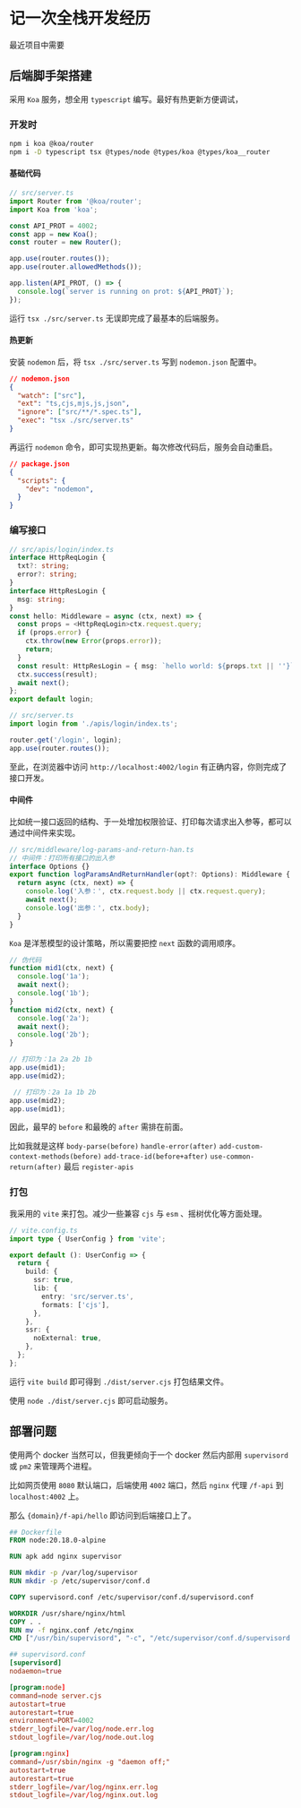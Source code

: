 # 记一次全栈开发经历

最近项目中需要

## 后端脚手架搭建

采用 `Koa` 服务，想全用 `typescript` 编写。最好有热更新方便调试，

### 开发时

```bash
npm i koa @koa/router
npm i -D typescript tsx @types/node @types/koa @types/koa__router
```

#### 基础代码

```ts
// src/server.ts
import Router from '@koa/router';
import Koa from 'koa';

const API_PROT = 4002;
const app = new Koa();
const router = new Router();

app.use(router.routes());
app.use(router.allowedMethods());

app.listen(API_PROT, () => {
  console.log(`server is running on prot: ${API_PROT}`);
});
```

运行 `tsx ./src/server.ts` 无误即完成了最基本的后端服务。

#### 热更新

安装 `nodemon` 后，将 `tsx ./src/server.ts` 写到 `nodemon.json` 配置中。

```json
// nodemon.json
{
  "watch": ["src"],
  "ext": "ts,cjs,mjs,js,json",
  "ignore": ["src/**/*.spec.ts"],
  "exec": "tsx ./src/server.ts"
}
```

再运行 `nodemon` 命令，即可实现热更新。每次修改代码后，服务会自动重启。

```json
// package.json
{
  "scripts": {
    "dev": "nodemon",
  }
}
```

### 编写接口

```ts
// src/apis/login/index.ts
interface HttpReqLogin {
  txt?: string;
  error?: string;
}
interface HttpResLogin {
  msg: string;
}
const hello: Middleware = async (ctx, next) => {
  const props = <HttpReqLogin>ctx.request.query;
  if (props.error) {
    ctx.throw(new Error(props.error));
    return;
  }
  const result: HttpResLogin = { msg: `hello world: ${props.txt || ''}` }
  ctx.success(result);
  await next();
};
export default login;
```

```ts
// src/server.ts
import login from './apis/login/index.ts';

router.get('/login', login);
app.use(router.routes());
```

至此，在浏览器中访问 `http://localhost:4002/login` 有正确内容，你则完成了接口开发。

#### 中间件

比如统一接口返回的结构、于一处增加权限验证、打印每次请求出入参等，都可以通过中间件来实现。

```ts
// src/middleware/log-params-and-return-han.ts
// 中间件：打印所有接口的出入参
interface Options {}
export function logParamsAndReturnHandler(opt?: Options): Middleware {
  return async (ctx, next) => {
    console.log('入参：', ctx.request.body || ctx.request.query);
    await next();
    console.log('出参：', ctx.body);
  }
}
```

`Koa` 是洋葱模型的设计策略，所以需要把控 `next` 函数的调用顺序。

```ts
// 伪代码
function mid1(ctx, next) {
  console.log('1a');
  await next();
  console.log('1b');
}
function mid2(ctx, next) {
  console.log('2a');
  await next();
  console.log('2b');
}

// 打印为：1a 2a 2b 1b
app.use(mid1);
app.use(mid2); 

 // 打印为：2a 1a 1b 2b
app.use(mid2);
app.use(mid1);
```

因此，最早的 `before` 和最晚的 `after` 需排在前面。

比如我就是这样 `body-parse(before)` `handle-error(after)` `add-custom-context-methods(before)` `add-trace-id(before+after)` `use-common-return(after)` 最后 `register-apis`

### 打包

我采用的 `vite` 来打包。减少一些兼容 `cjs` 与 `esm` 、摇树优化等方面处理。

```ts
// vite.config.ts
import type { UserConfig } from 'vite';

export default (): UserConfig => {
  return {
    build: {
      ssr: true,
      lib: {
        entry: 'src/server.ts',
        formats: ['cjs'],
      },
    },
    ssr: {
      noExternal: true,
    },
  };
};
```

运行 `vite build` 即可得到 `./dist/server.cjs` 打包结果文件。

使用 `node ./dist/server.cjs` 即可启动服务。

## 部署问题

使用两个 docker 当然可以，但我更倾向于一个 docker 然后内部用 `supervisord` 或 `pm2` 来管理两个进程。

比如网页使用 `8080` 默认端口，后端使用 `4002` 端口，然后 `nginx` 代理 `/f-api` 到 `localhost:4002` 上。

那么 `{domain}/f-api/hello` 即访问到后端接口上了。

```dockerfile
## Dockerfile
FROM node:20.18.0-alpine

RUN apk add nginx supervisor

RUN mkdir -p /var/log/supervisor
RUN mkdir -p /etc/supervisor/conf.d

COPY supervisord.conf /etc/supervisor/conf.d/supervisord.conf

WORKDIR /usr/share/nginx/html
COPY . .
RUN mv -f nginx.conf /etc/nginx
CMD ["/usr/bin/supervisord", "-c", "/etc/supervisor/conf.d/supervisord.conf"]
```

```conf
## supervisord.conf
[supervisord]
nodaemon=true

[program:node]
command=node server.cjs
autostart=true
autorestart=true
environment=PORT=4002
stderr_logfile=/var/log/node.err.log
stdout_logfile=/var/log/node.out.log

[program:nginx]
command=/usr/sbin/nginx -g "daemon off;"
autostart=true
autorestart=true
stderr_logfile=/var/log/nginx.err.log
stdout_logfile=/var/log/nginx.out.log
```
